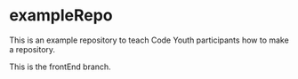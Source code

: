 # exampleRepo
This is an example repository to teach Code Youth participants how to make a repository.

This is the frontEnd branch.
